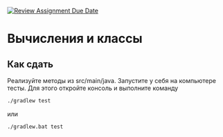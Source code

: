 [![Review Assignment Due Date](https://classroom.github.com/assets/deadline-readme-button-24ddc0f5d75046c5622901739e7c5dd533143b0c8e959d652212380cedb1ea36.svg)](https://classroom.github.com/a/5iumIegE)
# Вычисления и классы

## Как сдать
Реализуйте методы из src/main/java. Запустите у себя на компьютере тесты. Для этого откройте консоль и выполните команду
```bash
./gradlew test
```
или
```bash
./gradlew.bat test
```
